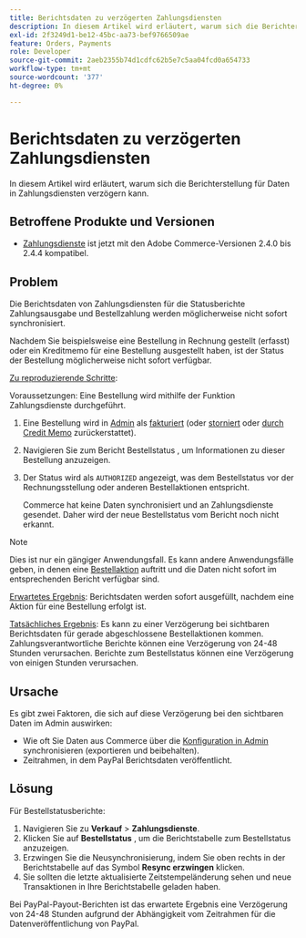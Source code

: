 ```yaml
---
title: Berichtsdaten zu verzögerten Zahlungsdiensten
description: In diesem Artikel wird erläutert, warum sich die Berichterstellung für Daten in Zahlungsdiensten verzögern kann.
exl-id: 2f3249d1-be12-45bc-aa73-bef9766509ae
feature: Orders, Payments
role: Developer
source-git-commit: 2aeb2355b74d1cdfc62b5e7c5aa04fcd0a654733
workflow-type: tm+mt
source-wordcount: '377'
ht-degree: 0%

---
```


# Berichtsdaten zu verzögerten Zahlungsdiensten

In diesem Artikel wird erläutert, warum sich die Berichterstellung für Daten in Zahlungsdiensten verzögern kann.

## Betroffene Produkte und Versionen

* [Zahlungsdienste](https://marketplace.magento.com/magento-payment-services.html) ist jetzt mit den Adobe Commerce-Versionen 2.4.0 bis 2.4.4 kompatibel.

## Problem

Die Berichtsdaten von Zahlungsdiensten für die Statusberichte Zahlungsausgabe und Bestellzahlung werden möglicherweise nicht sofort synchronisiert.

Nachdem Sie beispielsweise eine Bestellung in Rechnung gestellt (erfasst) oder ein Kreditmemo für eine Bestellung ausgestellt haben, ist der Status der Bestellung möglicherweise nicht sofort verfügbar.

<u>Zu reproduzierende Schritte</u>:

Voraussetzungen: Eine Bestellung wird mithilfe der Funktion Zahlungsdienste durchgeführt.

1. Eine Bestellung wird in [Admin](https://experienceleague.adobe.com/en/docs/commerce-admin/start/admin/admin) als [fakturiert](https://experienceleague.adobe.com/en/docs/commerce-admin/stores-sales/order-management/invoices#create-an-invoice) (oder [storniert](https://experienceleague.adobe.com/en/docs/commerce-admin/stores-sales/point-of-purchase/assist/customer-account-create-order) oder [durch Credit Memo](https://experienceleague.adobe.com/en/docs/commerce-admin/stores-sales/order-management/credit-memos/credit-memos) zurückerstattet).
1. Navigieren Sie zum Bericht Bestellstatus , um Informationen zu dieser Bestellung anzuzeigen.
1. Der Status wird als `AUTHORIZED` angezeigt, was dem Bestellstatus vor der Rechnungsstellung oder anderen Bestellaktionen entspricht.

   Commerce hat keine Daten synchronisiert und an Zahlungsdienste gesendet. Daher wird der neue Bestellstatus vom Bericht noch nicht erkannt.

>[!NOTE]
>
>Dies ist nur ein gängiger Anwendungsfall. Es kann andere Anwendungsfälle geben, in denen eine [Bestellaktion](https://experienceleague.adobe.com/en/docs/commerce-admin/stores-sales/order-management/orders/orders#actions) auftritt und die Daten nicht sofort im entsprechenden Bericht verfügbar sind.

<u>Erwartetes Ergebnis</u>:
Berichtsdaten werden sofort ausgefüllt, nachdem eine Aktion für eine Bestellung erfolgt ist.

<u>Tatsächliches Ergebnis</u>:
Es kann zu einer Verzögerung bei sichtbaren Berichtsdaten für gerade abgeschlossene Bestellaktionen kommen. Zahlungsverantwortliche Berichte können eine Verzögerung von 24-48 Stunden verursachen. Berichte zum Bestellstatus können eine Verzögerung von einigen Stunden verursachen.

## Ursache

Es gibt zwei Faktoren, die sich auf diese Verzögerung bei den sichtbaren Daten im Admin auswirken:

* Wie oft Sie Daten aus Commerce über die [Konfiguration in Admin](https://experienceleague.adobe.com/docs/commerce-merchant-services/payment-services/configure/configure-admin.html) synchronisieren (exportieren und beibehalten).
* Zeitrahmen, in dem PayPal Berichtsdaten veröffentlicht.

## Lösung

Für Bestellstatusberichte:

1. Navigieren Sie zu **Verkauf** > **Zahlungsdienste**.
1. Klicken Sie auf **Bestellstatus** , um die Berichtstabelle zum Bestellstatus anzuzeigen.
1. Erzwingen Sie die Neusynchronisierung, indem Sie oben rechts in der Berichtstabelle auf das Symbol **Resync erzwingen** klicken.
1. Sie sollten die letzte aktualisierte Zeitstempeländerung sehen und neue Transaktionen in Ihre Berichtstabelle geladen haben.

Bei PayPal-Payout-Berichten ist das erwartete Ergebnis eine Verzögerung von 24-48 Stunden aufgrund der Abhängigkeit vom Zeitrahmen für die Datenveröffentlichung von PayPal.
